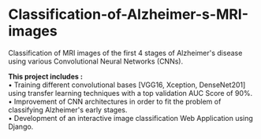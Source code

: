 # Classification-of-Alzheimer-s-MRI-images
Classification of MRI images of the first 4 stages of Alzheimer's disease using various Convolutional Neural Networks (CNNs).

**This project includes :**  
• Training different convolutional bases [VGG16, Xception, DenseNet201] using transfer learning techniques with a top validation AUC Score of 90%.  
• Improvement of CNN architectures in order to fit the problem of classifying Alzheimer's early stages.  
• Development of an interactive image classification Web Application using Django.  
